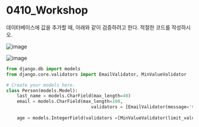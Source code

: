 # 0410_Workshop

데이터베이스에 값을 추가할 때, 아래와 같이 검증하려고 한다. 적절한 코드를 작성하시오.

![image](https://user-images.githubusercontent.com/46305540/56705407-b8136e00-674b-11e9-9963-042b673510ad.png)

![image](https://user-images.githubusercontent.com/46305540/56705416-c82b4d80-674b-11e9-9e7e-ce9e496d1d5d.png)



```python
from django.db import models
from django.core.validators import EmailValidator, MinValueValidator

# Create your models here.
class Person(models.Model):
    last_name = models.CharField(max_length=40)
    email = models.CharField(max_length=100,
                                validators = [EmailValidator(message='이메일 형식에 맞지 않습니다.')])
                                
    age = models.IntegerField(validators =[MinValueValidator(limit_value=20, message='미성년자는 노노')] )
```



